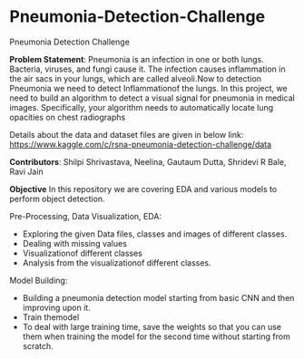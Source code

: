 # Pneumonia-Detection-Challenge
Pneumonia Detection Challenge

**Problem Statement**: 
Pneumonia is an infection in one or both lungs. Bacteria, viruses, and fungi cause it. The infection causes inflammation in the air sacs in your lungs, which are called alveoli.Now to detection Pneumonia we need to detect Inflammationof the lungs. In this project, we need to build an algorithm to detect a visual signal for pneumonia in medical images. Specifically, your algorithm needs to automatically locate lung opacities on chest radiographs

Details about the data and dataset files are given in below link:
https://www.kaggle.com/c/rsna-pneumonia-detection-challenge/data

**Contributors**: 
Shilpi Shrivastava, Neelina, Gautaum Dutta, Shridevi R Bale, Ravi Jain

**Objective**
In this repository we are covering EDA and various models to perform object detection.

Pre-Processing, Data Visualization, EDA:
 - Exploring the given Data files, classes and images of different classes.
 - Dealing with missing values
 - Visualizationof different classes 
 - Analysis from the visualizationof different classes.

Model Building:
 - Building a pneumonia detection model starting from basic CNN and then improving upon it.
 - Train themodel
 - To deal with large training time, save the weights so that you can use them when training the model for the second time without starting from scratch.

